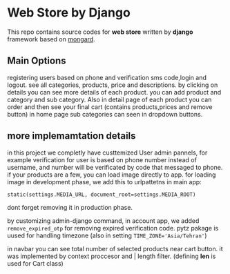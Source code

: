 # Web Store by Django

This repo contains source codes for **web store** written by **django** framework based on [mongard](https://www.mongard.ir).

## Main Options
registering users based on phone and verification sms code,login and logout.
see all categories, products, price and descriptions. by clicking on details you can see more details of each product.
you can add  product and category and sub category. Also in detail page of each product you can order and then see your final cart (contains products,prices and remove button) 
in home page sub categories can seen in dropdown buttons.


## more implemamtation details

in this project we completly have custtemized User admin pannels, for example verification for user is based on  phone number instead of username, and number will be verificated by code that messaged to phone.
if your products are a few, you can load image directly to app.
for loading image in development phase, we add this to urlpattetns in main app:
```
static(settings.MEDIA_URL, document_root=settings.MEDIA_ROOT)
```
dont forget removing it in production phase.

by customizing admin-django command, in account app, we added `remove_expired_otp` for removing expired verification code. pytz pakage is uused for handling timezone (also in setting `TIME_ZONE='Asia/Tehran'`) 

in navbar you can see total number of selected products near cart button. it was implemented by context proccesor and | length filter. (defining __len__ is used for Cart class)

